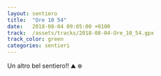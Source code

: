 ```yaml
---
layout: sentiero
title:  "Ore 10 54"
date:   2018-08-04 09:05:00 +0100
track:  /assets/tracks/2018-08-04-Ore_10_54.gpx
track_color: green
categories: sentieri
---
```


Un altro bel sentiero!! :mountain: :snowflake: